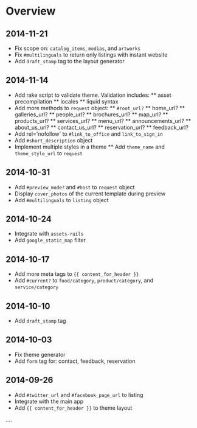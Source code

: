 # Overview

## 2014-11-21

* Fix scope on: `catalog_items`, `medias`, and `artworks`
* Fix `#multilinguals` to return only listings with instant website
* Add `draft_stamp` tag to the layout generator

## 2014-11-14

* Add rake script to validate theme. Validation includes:
  ** asset precompilation
  ** locales
  ** liquid syntax
* Add more methods to `request` object:
  ** `#root_url?`
  ** home_url?
  ** galleries_url?
  ** people_url?
  ** brochures_url?
  ** map_url?
  ** products_url?
  ** services_url?
  ** menu_url?
  ** announcements_url?
  ** about_us_url?
  ** contact_us_url?
  ** reservation_url?
  ** feedback_url?
* Add rel='nofollow' to `#link_to_office` and `link_to_sign_in`
* Add `#short_description` object
* Implement multiple styles in a theme
  ** Add `theme_name` and `theme_style_url` to `request`

## 2014-10-31

* Add `#preview_mode?` and `#host` to `request` object
* Display `cover_photos` of the current template during preview
* Add `#multilinguals` to `listing` object

## 2014-10-24

* Integrate with `assets-rails`
* Add `google_static_map` filter

## 2014-10-17

* Add more meta tags to `{{ content_for_header }}`
* Add `#current?` to `food/category`, `product/category`, and `service/category`

## 2014-10-10

* Add `draft_stamp` tag

## 2014-10-03

* Fix theme generator
* Add `form` tag for: contact, feedback, reservation

## 2014-09-26

* Add `#twitter_url` and `#facebook_page_url` to listing
* Integrate with the main app
* Add `{{ content_for_header }}` to theme layout

....